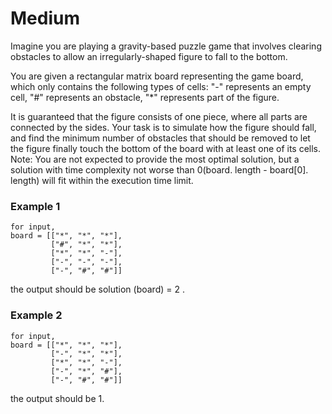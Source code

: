 # Medium

Imagine you are playing a gravity-based puzzle game that involves clearing obstacles to allow an irregularly-shaped figure to fall to the bottom.

You are given a rectangular matrix board representing the game board, which only contains the following types of cells:
"-" represents an empty cell,
"#" represents an obstacle,
"\*" represents part of the figure.

It is guaranteed that the figure consists of one piece, where all parts are connected by the sides.
Your task is to simulate how the figure should fall, and find the minimum number of obstacles that should be removed to let the figure finally touch the bottom of the board with at least one of its cells.
Note: You are not expected to provide the most optimal solution, but a solution with time complexity not worse than 0(board. length - board[0]. length) will fit within the execution time limit.

### Example 1

```
for input,
board = [["*", "*", "*"],
         ["#", "*", "*"],
         ["*", "*", "-"],
         ["-", "-", "-"],
         ["-", "#", "#"]]
```

the output should be solution (board) = 2 .

### Example 2

```
for input,
board = [["*", "*", "*"],
         ["-", "*", "*"],
         ["*", "*", "-"],
         ["-", "*", "#"],
         ["-", "#", "#"]]
```

the output should be 1.

